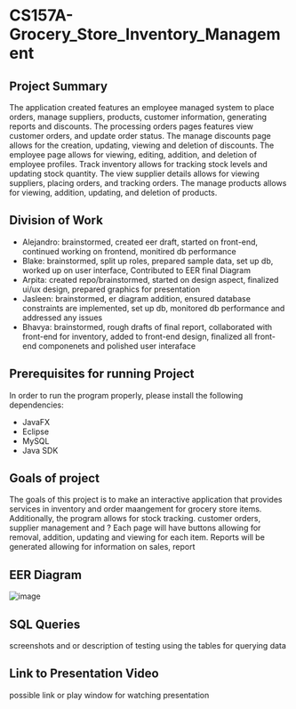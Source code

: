 # CS157A-Grocery_Store_Inventory_Management
  ## Project Summary
  The application created features an employee managed system to place orders, manage suppliers, products, customer information, generating reports and discounts. The processing orders pages features view customer orders, and update order status. The manage discounts page allows for the creation, updating, viewing and deletion of discounts. The employee page allows for viewing, editing, addition, and deletion of employee profiles. Track inventory allows for tracking stock levels and updating stock quantity. The view supplier details allows for viewing suppliers, placing orders, and tracking orders. The manage products allows for viewing, addition, updating, and deletion of products.
  ## Division of Work
  - Alejandro: brainstormed, created eer draft, started on front-end, continued working on frontend, monitired db performance
  - Blake: brainstormed, split up roles, prepared sample data, set up db, worked up on user interface, Contributed to EER final Diagram
  - Arpita: created repo/brainstormed, started on design aspect, finalized ui/ux design, prepared graphics for presentation
  - Jasleen: brainstormed, er diagram addition, ensured database constraints are implemented, set up db, monitored db performance and addressed any issues
  - Bhavya: brainstormed, rough drafts of final report, collaborated with front-end for inventory, added to front-end design, finalized all front-end componenets and polished user interaface
  

## Prerequisites for running Project
In order to run the program properly, please install the following dependencies:
- JavaFX
- Eclipse
- MySQL
- Java SDK
## Goals of project
The goals of this project is to make an interactive application that provides services in inventory and order maangement for grocery store items. Additionally, the program allows for stock tracking. customer orders, supplier management and ? Each page will have buttons allowing for removal, addition, updating and viewing for each item. Reports will be generated allowing for information on sales, report
## EER Diagram
![image](https://github.com/user-attachments/assets/bb82fa83-d09c-41cf-a044-56fd177f47bc)


## SQL Queries
screenshots and or description of testing using the tables for querying data
## Link to Presentation Video
possible link or play window for watching presentation

